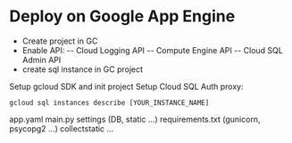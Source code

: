 # Deploy on Google App Engine

- Create project in GC
- Enable API: 
-- Cloud Logging API 
-- Compute Engine API 
-- Cloud SQL Admin API 
- create sql instance in GC project

Setup gcloud SDK and init project
Setup Cloud SQL Auth proxy:


    gcloud sql instances describe [YOUR_INSTANCE_NAME]


app.yaml
main.py
settings (DB, static ...)
requirements.txt (gunicorn, psycopg2 ...)
collectstatic ...
<!--stackedit_data:
eyJoaXN0b3J5IjpbLTE3Nzg5NzU3OTUsLTQ1MDA0NjgzNiwxMz
IzMTAyNzYyXX0=
-->